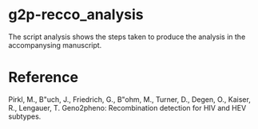 # g2p-recco_analysis

The script analysis shows the steps taken to produce the analysis in the accompanysing manuscript.

# Reference

Pirkl, M., B\"uch, J., Friedrich, G., B\"ohm, M., Turner, D., Degen, O., Kaiser, R., Lengauer, T. Geno2pheno: Recombination detection for HIV and HEV subtypes.